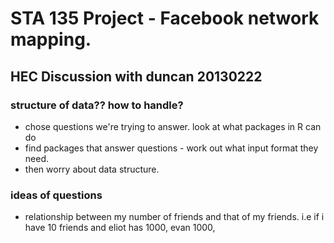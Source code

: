 STA 135 Project - Facebook network mapping.
=====

HEC Discussion with duncan 20130222
----
### structure of data?? how to handle?
- chose questions we're trying to answer. look at what packages in R can do
- find packages that answer questions - work out what input format they need.
- then worry about data structure.

###  ideas of questions
- relationship between my number of friends and that of my friends. i.e if i have 10 friends and eliot has 1000, evan 1000,
